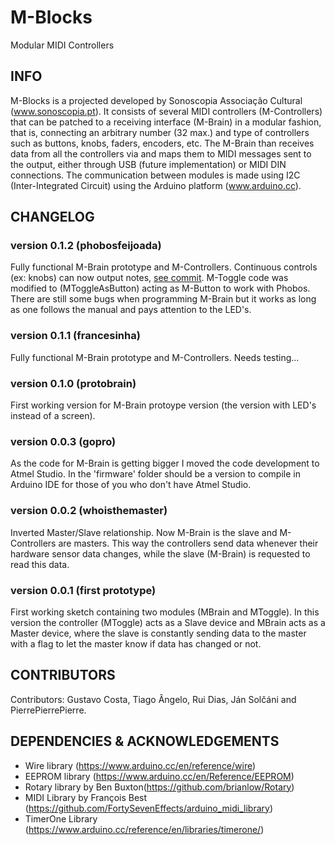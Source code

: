 # M-Blocks
Modular MIDI Controllers

## INFO
M-Blocks is a projected developed by Sonoscopia Associação Cultural (www.sonoscopia.pt). 
It consists of several MIDI controllers (M-Controllers) that can be patched to a receiving interface (M-Brain) in a modular fashion, that is, connecting an arbitrary number (32 max.) and type of controllers such as buttons, knobs, faders, encoders, etc. 
The M-Brain than receives data from all the controllers via and maps them to MIDI messages sent to the output, either through USB (future implementation) or MIDI DIN connections.
The communication between modules is made using I2C (Inter-Integrated Circuit) using the Arduino platform (www.arduino.cc).  

## CHANGELOG

### version 0.1.2 (phobosfeijoada)
Fully functional M-Brain prototype and M-Controllers.
Continuous controls (ex: knobs) can now output notes, [see commit](https://github.com/Sonoscopia/M-Blocks/commit/bef133f0ddcc1b52bf48fc73a7da5345fef3f352).
M-Toggle code was modified to (MToggleAsButton) acting as M-Button to work with Phobos.
There are still some bugs when programming M-Brain but it works as long as one follows the manual and pays attention to the LED's.

### version 0.1.1 (francesinha)
Fully functional M-Brain prototype and M-Controllers. Needs testing...

### version 0.1.0 (protobrain)
First working version for M-Brain protoype version (the version with LED's instead of a screen). 

### version 0.0.3 (gopro)
As the code for M-Brain is getting bigger I moved the code development to Atmel Studio. In the 'firmware' folder should be a version to compile in Arduino IDE for those of you who don't have Atmel Studio. 

### version 0.0.2 (whoisthemaster)
Inverted Master/Slave relationship. 
Now M-Brain is the slave and M-Controllers are masters.
This way the controllers send data whenever their hardware sensor data changes, while the slave (M-Brain) is requested to read this data. 

### version 0.0.1 (first prototype)
First working sketch containing two modules (MBrain and MToggle).
In this version the controller (MToggle) acts as a Slave device and MBrain acts as a Master device, where the slave is constantly sending data to the master with a flag to let the master know if data has changed or not. 





## CONTRIBUTORS 
Contributors: Gustavo Costa, Tiago Ângelo, Rui Dias, Ján Solčáni and PierrePierrePierre.

## DEPENDENCIES & ACKNOWLEDGEMENTS
- Wire library (https://www.arduino.cc/en/reference/wire) 
- EEPROM library (https://www.arduino.cc/en/Reference/EEPROM)
- Rotary library by Ben Buxton(https://github.com/brianlow/Rotary)
- MIDI Library by François Best (https://github.com/FortySevenEffects/arduino_midi_library)
- TimerOne Library (https://www.arduino.cc/reference/en/libraries/timerone/)